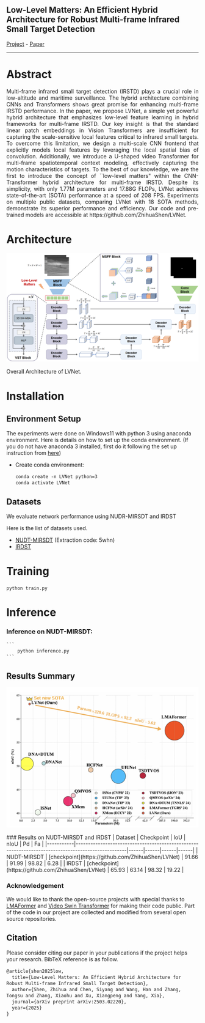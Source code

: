 ## Low-Level Matters: An Efficient Hybrid Architecture for Robust Multi-frame Infrared Small Target Detection 
[Project](https://github.com/ZhihuaShen/LVNet) - [Paper](https://arxiv.org/pdf/2503.02220)
<hr>

# Abstract
<p align="justify">
Multi-frame infrared small target detection (IRSTD) plays a crucial role in low-altitude and maritime surveillance. The hybrid architecture combining CNNs and Transformers shows great promise for enhancing multi-frame IRSTD performance. In the paper, we propose LVNet, a simple yet powerful hybrid architecture that emphasizes low-level feature learning in hybrid frameworks for multi-frame IRSTD. Our key insight is that the standard linear patch embeddings in Vision Transformers are insufficient for capturing the scale-sensitive local features critical to infrared small targets. To overcome this limitation, we design a multi-scale CNN frontend that explicitly models local features by leveraging the local spatial bias of convolution. Additionally, we introduce a U-shaped video Transformer for multi-frame spatiotemporal context modeling, effectively capturing the motion characteristics of targets. To the best of our knowledge, we are the first to introduce the concept of ``low-level matters" within the CNN-Transformer hybrid architecture for multi-frame IRSTD. Despite its simplicity, with only 1.77M parameters and 17.88G FLOPs, LVNet achieves state-of-the-art (SOTA) performance at a speed of 208 FPS. Experiments on multiple public datasets, comparing LVNet with 18 SOTA methods, demonstrate its superior performance and efficiency. Our code and pre-trained models are accessible at https://github.com/ZhihuaShen/LVNet.
</p>



# Architecture
<p align="center">
  <img src="Architecture.jpg" width="auto" alt="accessibility text">
</p>
Overall Architecture of LVNet.

# Installation


## Environment Setup
The experiments were done on Windows11 with python 3 using anaconda environment. Here is details on how to set up the conda environment.
(If you do not have anaconda 3 installed, first do it following the set up instruction from [here](https://www.anaconda.com/products/distribution)) 

* Create conda environment:
 
  ```create environment
  conda create -n LVNet python=3
  conda activate LVNet
  ```

## Datasets
We evaluate network performance using NUDR-MIRSDT and IRDST

Here is the list of datasets used. 

- [NUDT-MIRSDT](https://pan.baidu.com/s/1pSN350eurMafLiHBQBnrPA?pwd=5whn) (Extraction code: 5whn)
- [IRDST](https://drive.google.com/file/d/1sb-32pydlpXvlNxwx9niT2t6KP9oMJID/view?usp=sharing)

# Training 

  ```
  python train.py
  ```

# Inference
### Inference on NUDT-MIRSDT:
    ```
        python inference.py 
    ```

## Results Summary
<p align="center">
  <img src="pic/compare.jpg" width="auto" alt="accessibility text">
</p>
### Results on NUDT-MIRSDT and IRDST
| Dataset  | Checkpoint                                                                                        | IoU  | nIoU | Pd | Fa |
|-----------|---------------------------------------------------------------------------------------------------|------|------|------|------|
| NUDT-MIRSDT | [checkpoint](https://github.com/ZhihuaShen/LVNet)  | 91.66  | 91.99  | 98.82  | 6.28 |
| IRDST | [checkpoint](https://github.com/ZhihuaShen/LVNet)  | 65.93  | 63.14  | 98.32 |  19.22 |


### Acknowledgement
We would like to thank the open-source projects with  special thanks to [LMAFormer](https://github.com/lifier/LMAFormer)  and [Video Swin Transformer](https://github.com/haofanwang/video-swin-transformer-pytorch) for making their code public. Part of the code in our project are collected and modified from several open source repositories.

## Citation
Please consider citing our paper in your publications if the project helps your research. BibTeX reference is as follow.

```
@article{shen2025low,
  title={Low-Level Matters: An Efficient Hybrid Architecture for Robust Multi-frame Infrared Small Target Detection},
  author={Shen, Zhihua and Chen, Siyang and Wang, Han and Zhang, Tongsu and Zhang, Xiaohu and Xu, Xiangpeng and Yang, Xia},
  journal={arXiv preprint arXiv:2503.02220},
  year={2025}
}
```
